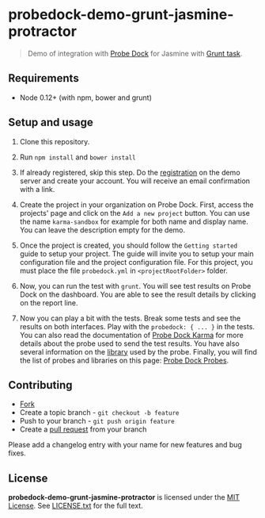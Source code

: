 # probedock-demo-grunt-jasmine-protractor

> Demo of integration with [Probe Dock](https://github.com/probedock/probedock) for Jasmine with [Grunt task](https://github.com/gruntjs/grunt-contrib-jasmine).

## Requirements

* Node 0.12+ (with npm, bower and grunt)

## Setup and usage

1. Clone this repository.

2. Run `npm install` and `bower install`

3. If already registered, skip this step. Do the [registration](http://) on the demo server and create your account. You will receive an email confirmation with a link. 

4. Create the project in your organization on Probe Dock. First, access the projects' page and click on the `Add a new project` button. You can use the name `karma-sandbox` for example for both name and display name. You can leave the description empty for the demo.

5. Once the project is created, you should follow the `Getting started` guide to setup your project. The guide will invite you to setup your main configuration file and the project configuration file. For this project, you must place the file `probedock.yml` in `<projectRootFolder>` folder. 

6. Now, you can run the test with `grunt`. You will see test results on Probe Dock on the dashboard. You are able to see the result details by clicking on the report line. 

9. Now you can play a bit with the tests. Break some tests and see the results on both interfaces. Play with the `probedock: { ... }` in the tests. You can also read the documentation of [Probe Dock Karma](https://github.com/probedock/probedock-karma) for more details about the probe used to send the test results. You have also several information on the [library](https://github.com/probedock/probedock-grunt) used by the probe. Finally, you will find the list of probes and libraries on this page: [Probe Dock Probes](https://github.com/probedock/probedock-probes).

## Contributing

* [Fork](https://help.github.com/articles/fork-a-repo)
* Create a topic branch - `git checkout -b feature`
* Push to your branch - `git push origin feature`
* Create a [pull request](http://help.github.com/pull-requests/) from your branch

Please add a changelog entry with your name for new features and bug fixes.

## License

**probedock-demo-grunt-jasmine-protractor** is licensed under the [MIT License](http://opensource.org/licenses/MIT).
See [LICENSE.txt](LICENSE.txt) for the full text.
